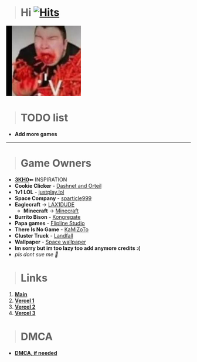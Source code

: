 > # **Hi** [![Hits](https://hits.seeyoufarm.com/api/count/incr/badge.svg?url=https%3A%2F%2Fnintendoboi22.github.io%2Fpancake.pookie.apple%2F&count_bg=%23AF11F6&title_bg=%235C5C5C&icon=github.svg&icon_color=%23AF11F6&title=Views&edge_flat=false)](https://hits.seeyoufarm.com)
![🥵](spicey.png)

> # TODO list
-  **Add more games**

---

> # Game Owners

- [**3KH0**](https://github.com/3kh0/)⬅ INSPIRATION
-  **Cookie Clicker**
        - [Dashnet and Orteil](https://orteil.dashnet.org) 
- **1v1 LOL**
        - [justplay.lol](https://www.justplay.lol/)
- **Space Company**
        - [sparticle999](https://github.com/sparticle999)
- **Eaglecraft**
        -> [LAX1DUDE](https://github.com/lax1dude)
  - **Minecraft**
        -> [Minecraft](https://minecraft.net/)
- **Burrito Bison**
        - [Kongregate](http://www.kongregate.com/games/juicybeast/burrito-bison-launcha-libre)
- **Papa games**
        - [Flipline Studio](https://www.flipline.com/)
- **There Is No Game**
        - [KaMiZoTo](https://thereisnogame.fandom.com/wiki/Creator)
- **Cluster Truck**
        - [Landfall](https://landfall.se/clustertruck)
- **Wallpaper**
        - [Space wallpaper](https://www.artstation.com/artwork/5B51aW)
- **Im sorry but im too lazy too add anymore credits :(**
- *pls dont sue me 🥺*

> # Links
1. **[Main](https://nintendoboi22.github.io/)**
2. **[Vercel 1](https://nintendoboi22-github-io.vercel.app/)**
3. **[Vercel 2](https://nintendoboi22-github-io-nintendoboi2s-projects.vercel.app/)**
4. **[Vercel 3](https://nintendoboi22-github-io-git-main-nintendoboi2s-projects.vercel.app/)**
  
> # DMCA
- **[DMCA, if needed](https://nintendoboi22.github.io/DMCA.html)**

